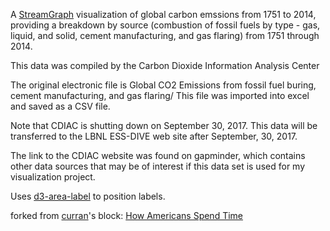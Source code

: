 A [StreamGraph](http://leebyron.com/streamgraph/) visualization of global carbon emssions from 1751 to 2014, providing a breakdown by source (combustion of fossil fuels by type - gas, liquid, and solid, cement manufacturing, and gas flaring) from 1751 through 2014. 

This data was compiled by the Carbon Dioxide Information Analysis Center

The original electronic file is Global CO2 Emissions from fossil fuel buring, cement manufacturing, and gas flaring/ This file was imported into excel and saved as a CSV file.

Note that CDIAC is shutting down on September 30, 2017. This data will be transferred to the LBNL ESS-DIVE web site after September, 30, 2017.

The link to the CDIAC website was found on gapminder, which contains other data sources that may be of interest if this data set is used for my visualization project.


Uses [d3-area-label](https://github.com/curran/d3-area-label) to position labels.

forked from <a href='http://bl.ocks.org/curran/'>curran</a>'s block: <a href='http://bl.ocks.org/curran/30e50fe82819ef73c6b8d9f2d31b99a8'>How Americans Spend Time</a>